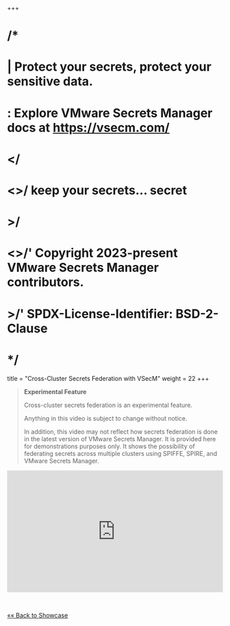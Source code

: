 +++
# /*
# |    Protect your secrets, protect your sensitive data.
# :    Explore VMware Secrets Manager docs at https://vsecm.com/
# </
# <>/  keep your secrets... secret
# >/
# <>/' Copyright 2023-present VMware Secrets Manager contributors.
# >/'  SPDX-License-Identifier: BSD-2-Clause
# */

title = "Cross-Cluster Secrets Federation with VSecM"
weight = 22
+++

> **Experimental Feature**
> 
> Cross-cluster secrets federation is an experimental feature.
> 
> Anything in this video is subject to change without notice.
> 
> In addition, this video may not reflect how secrets federation is done
> in the latest version of VMware Secrets Manager. It is provided here
> for demonstrations purposes only. It shows the possibility of federating
> secrets across multiple clusters using SPIFFE, SPIRE, and 
> VMware Secrets Manager.

<div style="padding:56.25% 0 0 0;position:relative;">
<iframe src="https://player.vimeo.com/video/876814597?badge=0&amp;autopause=0&amp;player_id=0&amp;app_id=58479" 
frameborder="0" allow="autoplay; fullscreen; picture-in-picture" 
style="position:absolute;top:0;left:0;width:100%;height:100%;" 
title="Cross-Cluster Secrets Federation with VMware Secrets Manager, SPIFFE, and SPIRE in Under 10 Minutes"></iframe></div>

<p>&nbsp;</p>

[«« Back to Showcase](@/showcase/vsecm.md)
